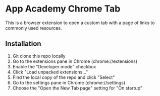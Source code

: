 # App Academy Chrome Tab

This is a browser extension to open a custom tab with a page of links to commonly used resources.

## Installation

1. Git clone this repo locally
2. Go to the extensions pane in Chrome (chrome://extensions)
3. Enable the "Developer mode" checkbox
4. Click "Load unpacked extensions..."
5. Find the local copy of the repo and click "Select"
6. Go to the settings pane in Chrome (chrome://settings)
7. Choose the "Open the New Tab page" setting for "On startup"
